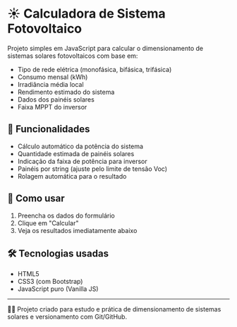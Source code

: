 # ☀️ Calculadora de Sistema Fotovoltaico

Projeto simples em JavaScript para calcular o dimensionamento de sistemas solares fotovoltaicos com base em:

- Tipo de rede elétrica (monofásica, bifásica, trifásica)
- Consumo mensal (kWh)
- Irradiância média local
- Rendimento estimado do sistema
- Dados dos painéis solares
- Faixa MPPT do inversor

## 🧮 Funcionalidades

- Cálculo automático da potência do sistema
- Quantidade estimada de painéis solares
- Indicação da faixa de potência para inversor
- Painéis por string (ajuste pelo limite de tensão Voc)
- Rolagem automática para o resultado

## 🚀 Como usar

1. Preencha os dados do formulário
2. Clique em "Calcular"
3. Veja os resultados imediatamente abaixo

## 🛠️ Tecnologias usadas

- HTML5
- CSS3 (com Bootstrap)
- JavaScript puro (Vanilla JS)

---

👨‍💻 Projeto criado para estudo e prática de dimensionamento de sistemas solares e versionamento com Git/GitHub.
